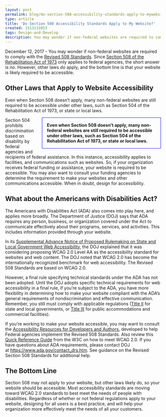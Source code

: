 ```yaml
---
layout: post
permalink: blog/do-section-508-accessibility-standards-apply-to-mywebsite/
type: article
title: 'Do Section 508 Accessibility Standards Apply to My Website?'
created: 1513131053
tags: Design-and-Develop
description: You may wonder if non-federal websites are required to comply with the <a href="https://www.access-board.gov/guidelines-and-standards/communications-and-it/about-the-ict-refresh/final-rule">Revised 508 Standards</a>.
---
```


December 12, 2017 - You may wonder if non-federal websites are required to comply with the [Revised 508 Standards][1]. Since [Section 508 of the Rehabilitation Act of 1973][2] only applies to federal agencies, the short answer is _no_. However, other laws _do_ apply, and the bottom line is that your website is likely required to be accessible.

## Other Laws that Apply to Website Accessibility

Even when Section 508 doesn’t apply, many non-federal websites are still required to be accessible under other laws, such as Section 504 of the Rehabilitation Act of 1973, or state or local laws.

<div style="width:70%;float: right;margin-left:15px;margin-bottom:15px;border:1px solid blue;padding:15px;font-weight:bold;">
  Even when Section 508 doesn’t apply, many non-federal websites are still required to be accessible under other laws, such as Section 504 of the Rehabilitation Act of 1973, or state or local laws.
</div>

Section 504 prohibits discrimination based on disability by federal agencies and recipients of federal assistance. In this instance, accessibility applies to facilities, and communications such as websites. So, if your organization receives federal funding or assistance, your website is required to be accessible. You may also want to consult your funding agencies to determine the requirement to make your websites and other communications accessible. When in doubt, design for accessibility.

## What about the Americans with Disabilities Act?

The Americans with Disabilities Act (ADA) also comes into play here, and applies more broadly. The Department of Justice (DOJ) says that ADA requires any person, business, or organization covered under the Act to communicate effectively about their programs, services, and activities. This includes information provided through your website.

In its [Supplemental Advance Notice of Proposed Rulemaking on State and Local Government Web Accessibility][3], the DOJ explained that it was considering proposing WCAG 2.0 Level AA as the accessibility standard for websites and web content. The DOJ noted that WCAG 2.0 has become the internationally recognized benchmark for web accessibility. The Revised 508 Standards are based on WCAG 2.0.

However, a final rule specifying technical standards under the ADA has not been adopted. Until the DOJ adopts specific technical requirements for web accessibility in a final rule, if you’re subject to the ADA, you have more flexibility in determining how to make your website compliant with the ADA’s general requirements of nondiscrimination and effective communication. Remember, you still must comply with applicable regulations ([Title II][4] for state and local governments, or&nbsp;[Title III][5] for public accommodations and commercial facilities).

If you’re working to make your website accessible, you may want to consult the [Accessibility Resources for Developers and Authors][6], developed to help Federal agencies implement the Revised 508 Standards. Also review this [Quick Reference Guide][7] from the W3C on how to meet WCAG 2.0. If you have questions about ADA requirements, please contact DOJ at&nbsp;<https://www.ada.gov/contact_drs.htm>. See guidance on the Revised Section 508 Standards for additional help.

## The Bottom Line

Section 508 may not apply to your website, but other laws likely do, so your website should be accessible. Most accessibility standards are moving toward WCAG 2.0 standards to best meet the needs of people with disabilities. Regardless of whether or not federal regulations apply to your website, designing for all users is a best practice, and will help your organization more effectively meet the needs of all your customers.

 [1]: https://www.access-board.gov/guidelines-and-standards/communications-and-it/about-the-ict-refresh/final-rule
 [2]: https://www.access-board.gov/guidelines-and-standards/communications-and-it/about-the-section-508-standards/guide-to-the-section-508-standards
 [3]: https://www.ada.gov/regs2016/sanprm.html
 [4]: https://www.ada.gov/regs2010/titleII_2010/titleII_2010_regulations.htm
 [5]: https://www.ada.gov/regs2010/titleIII_2010/titleIII_2010_regulations.htm
 [6]: {{site.baseurl}}/create/software-websites
 [7]: https://www.w3.org/WAI/WCAG20/quickref/
